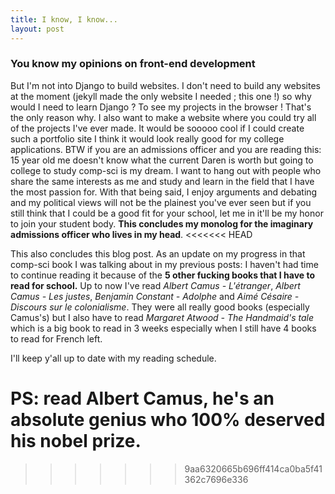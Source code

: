 ```yaml
---
title: I know, I know... 
layout: post
---
```


### You know my opinions on front-end development

But I'm not into Django to build websites. I don't need to build any
websites at the moment (jekyll made the only website I needed ; this one
!) so why would I need to learn Django ? To see my projects in the
browser ! That's the only reason why. I also want to make a website
where you could try all of the projects I've ever made. It would be
sooooo cool if I could create such a portfolio site I think it would
look really good for my college applications. BTW if you are an
admissions officer and you are reading this: 15 year old me doesn't know
what the current Daren is worth but going to college to study comp-sci
is my dream. I want to hang out with people who share the same interests
as me and study and learn in the field that I have the most passion for.
With that being said, I enjoy arguments and debating and my political
views will not be the plainest you've ever seen but if you still think
that I could be a good fit for your school, let me in it'll be my honor
to join your student body. **This concludes my monolog for the imaginary
admissions officer who lives in my head**.
<<<<<<< HEAD

This also concludes this blog post. As an update on my progress in that comp-sci book I was talking about in my previous posts: I haven't had time to continue reading it because of the **5 other fucking books that I have to read for school.** Up to now I've read *Albert Camus - L'étranger*, *Albert Camus - Les justes*, *Benjamin Constant - Adolphe* and *Aimé Césaire - Discours sur le colonialisme*. They were all really good books (especially Camus's) but I also have to read *Margaret Atwood - The Handmaid's tale* which is a big book to read in 3 weeks especially when I still have 4 books to read for French left.

I'll keep y'all up to date with my reading schedule.

PS: read Albert Camus, he's an absolute genius who 100% deserved his nobel prize.
=======
>>>>>>> 9aa6320665b696ff414ca0ba5f41362c7696e336
